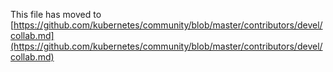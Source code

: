 This file has moved to [https://github.com/kubernetes/community/blob/master/contributors/devel/collab.md](https://github.com/kubernetes/community/blob/master/contributors/devel/collab.md)
